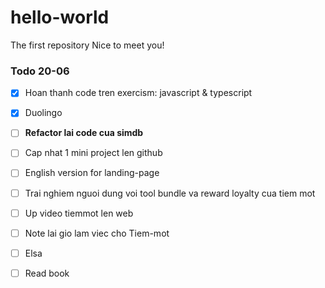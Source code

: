 # hello-world
The first repository
Nice to meet you!

### Todo 20-06

- [x] Hoan thanh code tren exercism: javascript & typescript
- [x] Duolingo

- [ ] **Refactor lai code cua simdb**
- [ ] Cap nhat 1 mini project len github
- [ ] English version for landing-page
- [ ] Trai nghiem nguoi dung voi tool bundle va reward loyalty cua tiem mot
- [ ] Up video tiemmot len web
- [ ] Note lai gio lam viec cho Tiem-mot
- [ ] Elsa
- [ ] Read book
